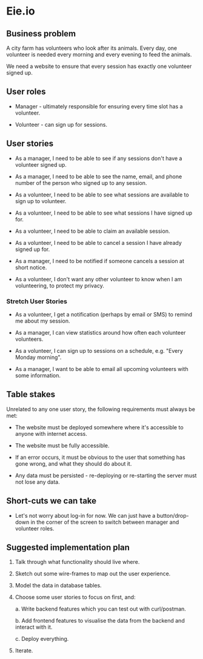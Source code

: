 # Eie.io

## Business problem

A city farm has volunteers who look after its animals. Every day, one
volunteer is needed every morning and every evening to feed the animals.

We need a website to ensure that every session has exactly one volunteer
signed up.

## User roles

- Manager - ultimately responsible for ensuring every time slot has a
  volunteer.

- Volunteer - can sign up for sessions.

## User stories

- As a manager, I need to be able to see if any sessions don\'t have a
  volunteer signed up.

- As a manager, I need to be able to see the name, email, and phone
  number of the person who signed up to any session.

- As a volunteer, I need to be able to see what sessions are available
  to sign up to volunteer.

- As a volunteer, I need to be able to see what sessions I have signed
  up for.

- As a volunteer, I need to be able to claim an available session.

- As a volunteer, I need to be able to cancel a session I have already
  signed up for.

- As a manager, I need to be notified if someone cancels a session at
  short notice.

- As a volunteer, I don\'t want any other volunteer to know when I am
  volunteering, to protect my privacy.

### Stretch User Stories

- As a volunteer, I get a notification (perhaps by email or SMS) to
  remind me about my session.

- As a manager, I can view statistics around how often each volunteer
  volunteers.

- As a volunteer, I can sign up to sessions on a schedule, e.g.
  \"Every Monday morning\".

- As a manager, I want to be able to email all upcoming volunteers
  with some information.

## Table stakes

Unrelated to any one user story, the following requirements must always
be met:

- The website must be deployed somewhere where it\'s accessible to
  anyone with internet access.

- The website must be fully accessible.

- If an error occurs, it must be obvious to the user that something
  has gone wrong, and what they should do about it.

- Any data must be persisted - re-deploying or re-starting the server
  must not lose any data.

## Short-cuts we can take

- Let\'s not worry about log-in for now. We can just have a
  button/drop-down in the corner of the screen to switch between
  manager and volunteer roles.

## Suggested implementation plan

1.  Talk through what functionality should live where.

2.  Sketch out some wire-frames to map out the user experience.

3.  Model the data in database tables.

4.  Choose some user stories to focus on first, and:

    a. Write backend features which you can test out with curl/postman.

    b. Add frontend features to visualise the data from the backend and
    interact with it.

    c. Deploy everything.

5.  Iterate.
